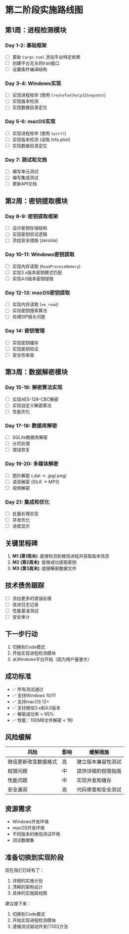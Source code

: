 # 第二阶段实施路线图

## 第1周：进程检测模块

### Day 1-2: 基础框架
- [ ] 更新 `Cargo.toml` 添加平台特定依赖
- [ ] 创建平台无关的trait接口
- [ ] 设置条件编译结构

### Day 3-4: Windows实现
- [ ] 实现进程枚举 (使用 `CreateToolhelp32Snapshot`)
- [ ] 实现版本检测
- [ ] 实现数据目录定位

### Day 5-6: macOS实现
- [ ] 实现进程枚举 (使用 `sysctl`)
- [ ] 实现版本检测 (读取 Info.plist)
- [ ] 实现数据目录定位

### Day 7: 测试和文档
- [ ] 编写单元测试
- [ ] 编写集成测试
- [ ] 更新API文档

## 第2周：密钥提取模块

### Day 8-9: 密钥提取框架
- [ ] 设计密钥存储结构
- [ ] 实现密钥验证逻辑
- [ ] 添加安全措施 (zeroize)

### Day 10-11: Windows密钥提取
- [ ] 实现内存读取 (`ReadProcessMemory`)
- [ ] 实现3.x版本密钥模式匹配
- [ ] 实现4.0版本密钥提取

### Day 12-13: macOS密钥提取
- [ ] 实现内存读取 (`vm_read`)
- [ ] 实现密钥搜索算法
- [ ] 处理SIP相关问题

### Day 14: 密钥管理
- [ ] 实现密钥缓存
- [ ] 实现密钥验证
- [ ] 安全性审查

## 第3周：数据解密模块

### Day 15-16: 解密算法实现
- [ ] 实现AES-128-CBC解密
- [ ] 实现自定义解密算法
- [ ] 性能优化

### Day 17-18: 数据库解密
- [ ] SQLite数据库解密
- [ ] 分页处理
- [ ] 错误恢复

### Day 19-20: 多媒体解密
- [ ] 图片解密 (.dat -> .jpg/.png)
- [ ] 语音解密 (SILK -> MP3)
- [ ] 视频解密

### Day 21: 集成和优化
- [ ] 批量处理实现
- [ ] 并发优化
- [ ] 进度显示

## 关键里程碑

1. **M1 (第1周末)**: 能够检测到微信进程并获取版本信息
2. **M2 (第2周末)**: 能够成功提取密钥
3. **M3 (第3周末)**: 能够解密数据文件

## 技术债务跟踪

- [ ] 添加更多的错误处理
- [ ] 改进日志记录
- [ ] 性能基准测试
- [ ] 安全审计

## 下一步行动

1. 切换到Code模式
2. 开始实现进程检测模块
3. 从Windows平台开始（因为用户量更大）

## 成功标准

- ✅ 所有测试通过
- ✅ 支持Windows 10/11
- ✅ 支持macOS 12+
- ✅ 支持微信3.x和4.0版本
- ✅ 解密成功率 > 95%
- ✅ 性能：100MB文件解密 < 1秒

## 风险缓解

| 风险 | 影响 | 缓解措施 |
|------|------|----------|
| 微信更新改变数据格式 | 高 | 建立版本兼容性测试 |
| 权限问题 | 中 | 提供详细的权限指南 |
| 性能问题 | 中 | 实现并发和缓存 |
| 安全漏洞 | 高 | 代码审查和安全测试 |

## 资源需求

- Windows开发环境
- macOS开发环境
- 不同版本的微信测试环境
- 测试数据集

## 准备切换到实现阶段

现在我们已经有了：
1. 详细的实施计划
2. 清晰的架构设计
3. 具体的实施路线图

建议接下来：
1. 切换到Code模式
2. 开始实现进程检测模块
3. 遵循测试驱动开发(TDD)方法